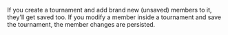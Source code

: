If you create a tournament and add brand new (unsaved) members to it, they'll get saved too.
If you modify a member inside a tournament and save the tournament, the member changes are persisted.